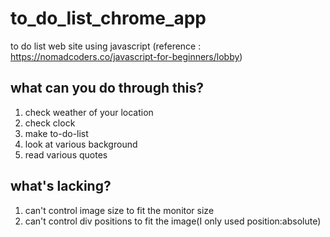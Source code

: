 # to_do_list_chrome_app
to do list web site using javascript 
(reference : https://nomadcoders.co/javascript-for-beginners/lobby)

## what can you do through this?
1. check weather of your location
2. check clock 
3. make to-do-list
4. look at various background
5. read various quotes

## what's lacking?
1. can't control image size to fit the monitor size
2. can't control div positions to fit the image(I only used position:absolute)
